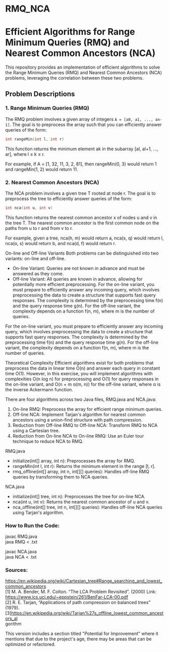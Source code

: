 # RMQ_NCA
# Efficient Algorithms for Range Minimum Queries (RMQ) and Nearest Common Ancestors (NCA)

This repository provides an implementation of efficient algorithms to solve the Range Minimum Queries (RMQ) and Nearest Common Ancestors (NCA) problems, leveraging the correlation between these two problems.

## Problem Descriptions

### 1. Range Minimum Queries (RMQ)

The RMQ problem involves a given array of integers `A = [a0, a1, ..., an-1]`. The goal is to preprocess the array such that you can efficiently answer queries of the form:

```cpp
int rangeMin(int l, int r)
```

This function returns the minimum element ak in the subarray [al, al+1, ..., ar], where l ≤ k ≤ r.

For example, if A = [1, 32, 11, 3, 2, 81], then rangeMin(0, 3) would return 1 and rangeMin(1, 2) would return 11.

### 2. Nearest Common Ancestors (NCA)
The NCA problem involves a given tree T rooted at node r. The goal is to preprocess the tree to efficiently answer queries of the form:

```cpp
int nca(int u, int v)
```

This function returns the nearest common ancestor x of nodes u and v in the tree T. The nearest common ancestor is the first common node on the paths from u to r and from v to r.

For example, given a tree, nca(h, m) would return a, nca(s, q) would return l, nca(o, s) would return b, and nca(d, f) would return r.

On-line and Off-line Variants
Both problems can be distinguished into two variants: on-line and off-line.

* On-line Variant: Queries are not known in advance and must be answered as they come.
* Off-line Variant: All queries are known in advance, allowing for potentially more efficient preprocessing.
For the on-line variant, you must prepare to efficiently answer any incoming query, which involves preprocessing the data to create a structure that supports fast query responses. The complexity is determined by the preprocessing time f(n) and the query response time g(n). For the off-line variant, the complexity depends on a function f(n, m), where m is the number of queries.

For the on-line variant, you must prepare to efficiently answer any incoming query, which involves preprocessing the data to create a structure that supports fast query responses. The complexity is determined by the preprocessing time f(n) and the query response time g(n). For the off-line variant, the complexity depends on a function f(n, m), where m is the number of queries.

Theoretical Complexity
Efficient algorithms exist for both problems that preprocess the data in linear time O(n) and answer each query in constant time O(1). However, in this exercise, you will implement algorithms with complexities O(n log n) for preprocessing and O(1) for query responses in the on-line variant, and O(n + m α(m, n)) for the off-line variant, where α is the inverse Ackermann function.

There are four algorithms across two Java files, RMQ.java and NCA.java:

1. On-line RMQ: Preprocess the array for efficient range minimum queries.
2. Off-line NCA: Implement Tarjan's algorithm for nearest common ancestors using a union-find structure with path compression.
3. Reduction from Off-line RMQ to Off-line NCA: Transform RMQ to NCA using a Cartesian tree.
4. Reduction from On-line NCA to On-line RMQ: Use an Euler tour technique to reduce NCA to RMQ.

RMQ.java
* initialize(int[] array, int n): Preprocesses the array for RMQ.
* rangeMin(int l, int r): Returns the minimum element in the range [l, r].
* rmq_offline(int[] array, int n, int[][] queries): Handles off-line RMQ queries by transforming them to NCA queries.

NCA.java
* initialize(int[] tree, int n): Preprocesses the tree for on-line NCA.
* nca(int u, int v): Returns the nearest common ancestor of u and v.
* nca_offline(int[] tree, int n, int[][] queries): Handles off-line NCA queries using Tarjan's algorithm.

### How to Run the Code:

javac RMQ.java<br>
java RMQ < <array-file>.txt

javac NCA.java<br>
java NCA < <tree-file>.txt

### Sources: 

https://en.wikipedia.org/wiki/Cartesian_tree#Range_searching_and_lowest_common_ancestors<br>
[1] M. A. Bender, M. F. Colton. “The LCA Problem Revisited”. (2000) Link: 
https://www.ics.uci.edu/~eppstein/261/BenFar-LCA-00.pdf <br>
[2] R. E. Tarjan, “Applications of path compression on balanced trees” (1979). <br>
[3]https://en.wikipedia.org/wiki/Tarjan%27s_offline_lowest_common_ancestors_al <br>
gorithm


This version includes a section titled "Potential for Improvement" where it mentions that due to the project's age, there may be areas that can be optimized or refactored.
